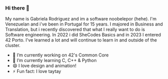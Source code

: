 ### Hi there 👋

<p>
My name is Gabriela Rodriguez and im a software noobelepor (hehe). I'm Venezuelan and i've been in Portugal for 15 years. I majored in Business and Translation, but i recently discovered that what I really want to do is Software engineering.
In 2022 i did SheCodes Basics and in 2023 I entered 42 Porto.
I've learned a lot and will continue to learn in and outside of the cluster.
</p>


- 🔭 I’m currently working on 42's Common Core
- 🌱 I’m currently learning C, C++ & Python
- 😄 I love design and animation!
- ⚡ Fun fact: I love taytay
